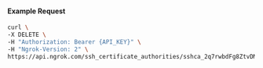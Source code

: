<!-- Code generated for API Clients. DO NOT EDIT. -->

#### Example Request

```bash
curl \
-X DELETE \
-H "Authorization: Bearer {API_KEY}" \
-H "Ngrok-Version: 2" \
https://api.ngrok.com/ssh_certificate_authorities/sshca_2q7rwbdFg8ZtvDMAUbCzRz5e04X
```

